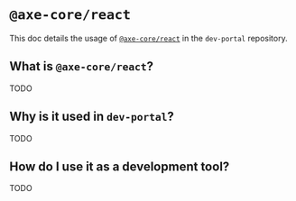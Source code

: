 # `@axe-core/react`

This doc details the usage of [`@axe-core/react`](https://github.com/dequelabs/axe-core-npm/tree/develop/packages/react#axe-corereact) in the `dev-portal` repository.

## What is `@axe-core/react`?

TODO

## Why is it used in `dev-portal`?

TODO

## How do I use it as a development tool?

TODO
